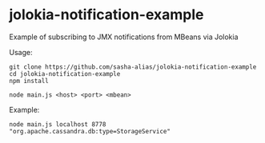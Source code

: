 # jolokia-notification-example

Example of subscribing to JMX notifications from MBeans via Jolokia

Usage:

```
git clone https://github.com/sasha-alias/jolokia-notification-example
cd jolokia-notification-example
npm install

node main.js <host> <port> <mbean>
```

Example:
```
node main.js localhost 8778 "org.apache.cassandra.db:type=StorageService"
```

